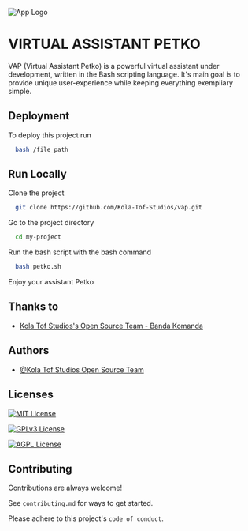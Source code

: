 
![App Logo](https://kolatof.eu/petko/vap.png)


# VIRTUAL ASSISTANT PETKO

VAP (Virtual Assistant Petko) is a powerful virtual assistant under development, written in the Bash scripting language. It's main goal is to provide unique user-experience while keeping everything exempliary simple.


## Deployment

To deploy this project run

```bash
  bash /file_path
```


## Run Locally

Clone the project

```bash
  git clone https://github.com/Kola-Tof-Studios/vap.git
```

Go to the project directory

```bash
  cd my-project
```

Run the bash script with the bash command

```bash
  bash petko.sh
```

Enjoy your assistant Petko



## Thanks to

 - [Kola Tof Studios's Open Source Team - Banda Komanda](https://kolatof.eu)


## Authors

- [@Kola Tof Studios Open Source Team](https://github.com/Kola-Tof-Studios)


## Licenses

[![MIT License](https://img.shields.io/badge/License-MIT-green.svg)](https://choosealicense.com/licenses/mit/) 

[![GPLv3 License](https://img.shields.io/badge/License-GPL%20v3-yellow.svg)](https://opensource.org/licenses/)

[![AGPL License](https://img.shields.io/badge/license-AGPL-blue.svg)](http://www.gnu.org/licenses/agpl-3.0)


## Contributing

Contributions are always welcome!

See `contributing.md` for ways to get started.

Please adhere to this project's `code of conduct`.

